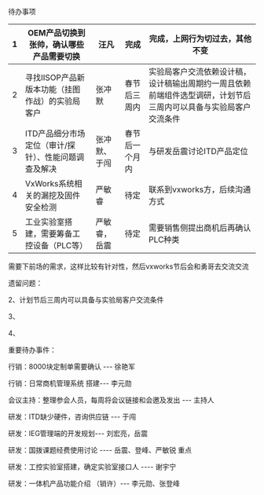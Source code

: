 待办事项

| 1    | OEM产品切换到张帅，确认哪些产品需要切换              | 汪凡         | 完成           | 完成，上网行为切过去，其他不变                               |
| :--- | ---------------------------------------------------- | ------------ | -------------- | ------------------------------------------------------------ |
| 2    | 寻找IISOP产品新版本功能（挂图作战）的实验局客户      | 张冲默       | 春节后三周内   | 实验局客户交流依赖设计稿，设计稿输出周期约一周且依赖前端组件选型调研，计划节后三周内可以具备与实验局客户交流条件 |
| 3    | ITD产品细分市场定位（审计/探针）、性能问题调查及解决 | 张冲默、于闯 | 春节后一个月内 | 与研发岳震讨论ITD产品定位                                    |
| 4    | VxWorks系统相关的漏挖及固件安全检测                  | 严敏睿       | 待定           | 联系到vxworks方，后续沟通方式                                |
| 5    | 工业实验室搭建，需要筹备工控设备（PLC等）            | 严敏睿，岳震 | 待定           | 需要销售侧提出商机后再确认PLC种类                            |





需要下前场的需求，这样比较有针对性，然后vxworks节后会和勇哥去交流交流

遗留问题：

2、计划节后三周内可以具备与实验局客户交流条件

3、

4、



重要待办事件：



行销：8000块定制单需要确认 --- 徐艳军

行销：日常商机管理系统 搭建--- 李元勋

会议主持：整理参会人员，每周将会议链接和会邀及发出 ---  主持人

研发：ITD缺少硬件，咨询供应链 --- 于闯

研发：IEG管理端的开发规划--- 刘宏亮，岳震

研发：国拨课题经费使用讨论  ----  岳震、登峰、严敏锐  重点

研发：工控实验室搭建，确定实验室接口人 ----  谢宇宁

研发：一体机产品功能介绍 （销许）--- 李元勋、张登峰


